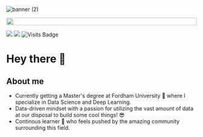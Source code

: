 <!--<img align="right" src="https://spotify-github-profile.vercel.app/api/view?uid=0yze7yareh19u7dy1kjabm97m&cover_image=true&theme=default&bar_color_cover=true" width="200"/>
-->
![banner (2)](https://github.com/Isaiahsmith68/Isaiahsmith68/assets/156860569/29cde293-b944-4837-bcac-d616edff9f97)
<!-- ##   -->
<!-- <img  src="data/borderseperator.gif"> -->
<img src="https://i.imgur.com/dBaSKWF.gif" height="20" width="100%">

[<img src="https://img.shields.io/badge/linkedin-%230077B5.svg?&style=for-the-badge&logo=linkedin&logoColor=white" />](https://www.linkedin.com/in/isaiah-smith68/)  [<img src="https://img.shields.io/badge/gmail-%23EE0000.svg?&style=for-the-badge&logo=gmail&logoColor=white">](mailto:isaiahsmith9@gmail.com) 
![Visits Badge](https://badges.pufler.dev/visits/abhishek-choudharys/Isaiahsmith68?style=for-the-badge)


# Hey there :wave:

## About me

* Currently getting a Master's degree at Fordham University 🐏 where I specialize in Data Science and Deep Learning.
* Data-driven mindset with a passion for utilizing the vast amount of data at our disposal to build some cool things! 😎
* Continous learner 🧠 who feels pushed by the amazing community surrounding this field.
